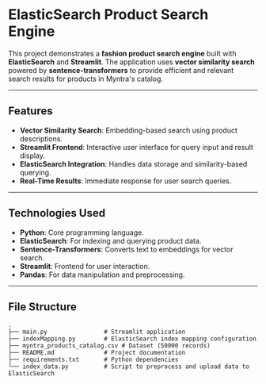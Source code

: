 # ElasticSearch Product Search Engine

This project demonstrates a **fashion product search engine** built with **ElasticSearch** and **Streamlit**. The application uses **vector similarity search** powered by **sentence-transformers** to provide efficient and relevant search results for products in Myntra's catalog.

---

## Features

- **Vector Similarity Search**: Embedding-based search using product descriptions.
- **Streamlit Frontend**: Interactive user interface for query input and result display.
- **ElasticSearch Integration**: Handles data storage and similarity-based querying.
- **Real-Time Results**: Immediate response for user search queries.

---

## Technologies Used

- **Python**: Core programming language.
- **ElasticSearch**: For indexing and querying product data.
- **Sentence-Transformers**: Converts text to embeddings for vector search.
- **Streamlit**: Frontend for user interaction.
- **Pandas**: For data manipulation and preprocessing.

---

## File Structure

```plaintext
.
├── main.py                # Streamlit application
├── indexMapping.py        # ElasticSearch index mapping configuration
├── myntra_products_catalog.csv # Dataset (50000 records)
├── README.md              # Project documentation
├── requirements.txt       # Python dependencies
└── index_data.py          # Script to preprocess and upload data to ElasticSearch

